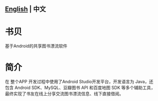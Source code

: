 ## [English](https://github.com/lamprose/BookShell/blob/master/README.md) | 中文
# 书贝
基于Android的共享图书漂流软件
# 简介
在 整个APP 开发过程中使用了Android Studio开发平台，开发语言为 Java，还包含 Android SDK、MySQL、豆瓣图书 API 和百度地图 SDK 等多个辅助工具，最终实现了书友在线上分享交流图书漂流信息、线下直接借阅。